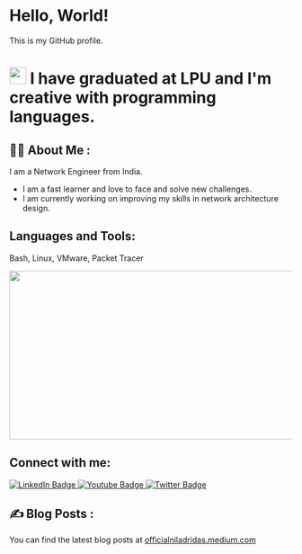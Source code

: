 # Hello, World!

This is my GitHub profile.
<h1>
  <img src="https://media.giphy.com/media/hvRJCLFzcasrR4ia7z/giphy.gif" width="30px"/> I have graduated at LPU and I'm creative with programming languages.
</h1>

## :woman_technologist: About Me :
I am a Network Engineer from India.

- I am a fast learner and love to face and solve new challenges.
- I am currently working on improving my skills in network architecture design.

## Languages and Tools:
Bash, Linux, VMware, Packet Tracer

<div align="center">
  <img src="https://media.giphy.com/media/dWesBcTLavkZuG35MI/giphy.gif" width="600" height="300"/>
</div>

## Connect with me:
<div id="badges">
  <a href="https://in.linkedin.com/in/niladri-d-4a8b3128b">
    <img src="https://img.shields.io/badge/LinkedIn-blue?style=for-the-badge&logo=linkedin&logoColor=white" alt="LinkedIn Badge"/>
  </a>
  <a href="https://youtube.com/@qtechsqubits?si=SaC3ni3aPF7tL361">
    <img src="https://img.shields.io/badge/YouTube-red?style=for-the-badge&logo=youtube&logoColor=white" alt="Youtube Badge"/>
  </a>
  <a href="https://x.com/niladri12_?t=NRkG_Ml7LN0U1McoZ1Prvg&s=09">
    <img src="https://img.shields.io/badge/Twitter-blue?style=for-the-badge&logo=twitter&logoColor=white" alt="Twitter Badge"/>
  </a>
</div>

## :writing_hand: Blog Posts :

<!-- BLOG-POST-LIST:START -->
<!-- BLOG-POST-LIST:END -->

You can find the latest blog posts at [officialniladridas.medium.com](https://officialniladridas.medium.com)
